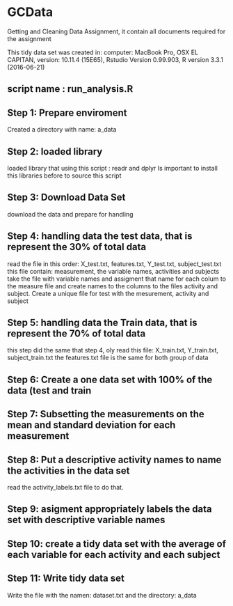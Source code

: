 # GCData
Getting and Cleaning Data Assignment, it contain all documents required for the assignment

This tidy data set was created in:
computer: MacBook Pro, OSX EL CAPITAN, version: 10.11.4 (15E65),
Rstudio Version 0.99.903, R version 3.3.1 (2016-06-21)


## script name :  run_analysis.R

## Step 1: Prepare enviroment
Created a directory with name: a_data
 
## Step 2: loaded library
loaded library that using this script : readr and dplyr
Is important to install this libraries before to source this script

## Step 3: Download Data Set
download the data and prepare for handling

## Step 4: handling data  the test data, that is represent the 30% of total data
read the file in this order: X_test.txt, features.txt, Y_test.txt, subject_test.txt
this file contain:  measurement, the variable names, activities and subjects 
take the file with  variable names and assigment that name for each colum to the measure file and
create names to the columns to the files activity and subject. 
Create a unique  file for test with the mesurement, activity and subject

## Step 5: handling data  the Train data, that is represent the 70% of total data
this step did the same that step 4, oly read this file: X_train.txt, Y_train.txt, subject_train.txt
the features.txt file is the same for both group of data

## Step 6: Create a one data set with 100% of the data (test and train

## Step 7: Subsetting the measurements on the mean and standard deviation for each measurement

## Step 8: Put a descriptive activity names to name the activities in the data set
read the activity_labels.txt file to do that.

## Step 9: asigment appropriately labels the data set with descriptive variable names

## Step 10: create a tidy data set with the average of each variable for each activity and each subject

## Step 11: Write tidy data set
Write the file with the namen: dataset.txt and the directory: a_data



